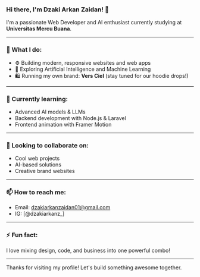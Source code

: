 ### Hi there, I'm Dzaki Arkan Zaidan! 👋

I'm a passionate Web Developer and AI enthusiast currently studying at **Universitas Mercu Buana**.

---

### 🔧 What I do:
- ⚙️ Building modern, responsive websites and web apps
- 🧠 Exploring Artificial Intelligence and Machine Learning
- 🛍️ Running my own brand: **Vers Ciel** (stay tuned for our hoodie drops!)

---

### 🌱 Currently learning:
- Advanced AI models & LLMs
- Backend development with Node.js & Laravel
- Frontend animation with Framer Motion

---

### 🤝 Looking to collaborate on:
- Cool web projects
- AI-based solutions
- Creative brand websites

---

### 📫 How to reach me:
- Email: dzakiarkanzaidan01@gmail.com
- IG: [@dzakiarkanz_]

---

### ⚡ Fun fact:
I love mixing design, code, and business into one powerful combo!

---

Thanks for visiting my profile! Let's build something awesome together.